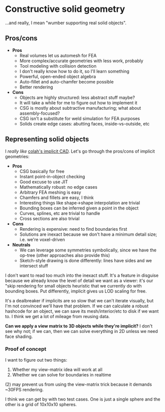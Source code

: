 # Constructive solid geometry
...and really, I mean "wumber supporting real solid objects".


## Pros/cons
+ **Pros**
  + Real volumes let us automesh for FEA
  + More complex/accurate geometries with less work, probably
  + Tool modeling with collision detection
  + I don't really know how to do it, so I'll learn something
  + Powerful, open-ended object algebra
  + Auto-fillet and auto-chamfer become possible
  + Better rendering
+ **Cons**
  + Objects are highly structured: less abstract stuff maybe?
  + It will take a while for me to figure out how to implement it
  + CSG is mostly about subtractive manufacturing; what about assembly-focused?
  + CSG isn't a substitute for weld simulation for FEA purposes
  + Solids create edge cases: abutting faces, inside-vs-outside, etc


## Representing solid objects
I _really like_ [colah's implicit CAD](https://github.com/colah/ImplicitCAD).
Let's go through the pros/cons of implicit geometries:

+ **Pros**
  + CSG basically for free
  + Instant point-in-object checking
  + Good excuse to use JIT
  + Mathematically robust: no edge cases
  + Arbitrary FEA meshing is easy
  + Chamfers and fillets are easy, I think
  + Interesting things like shape->shape interpolation are trivial
  + Bounding boxes can be inferred given a point in the object
  + Curves, splines, etc are trivial to handle
  + Cross sections are also trivial
+ **Cons**
  + Rendering is expensive: need to find boundaries first
  + Solutions are inexact because we don't have a minimum detail size; i.e.
    we're voxel-driven
+ **Neutrals**
  + We can leverage some symmetries symbolically, since we have the op-tree
    (other approaches also provide this)
  + Sketch-style drawing is done differently: lines have sides and we intersect
    stuff

I don't want to read too much into the inexact stuff. It's a feature in disguise
because we already know the level of detail we want as a viewer: it's our "skip
rendering for small objects heuristic that we currently do with bounding boxes.
Put differently, implicit gives us LOD scaling for free.

It's a dealbreaker if implicits are so slow that we can't iterate visually, but
I'm not convinced we'll have that problem. If we can calculate a robust hashcode
for an object, we can save its mesh/interior/etc to disk if we want to. I think
we get a lot of mileage from reusing data.

**Can we apply a view matrix to 3D objects while they're implicit?** I don't see
why not; if we can, then we can solve everything in 2D unless we need face
shading.


### Proof of concept
I want to figure out two things:

1. Whether my view-matrix idea will work at all
2. Whether we can solve for boundaries in realtime

(2) may prevent us from using the view-matrix trick because it demands ~30FPS
rendering.

I think we can get by with two test cases. One is just a single sphere and the
other is a grid of 10x10x10 spheres.
